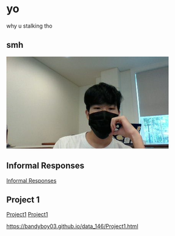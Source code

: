# yo

why u stalking tho

## smh

![](MillerHallSelfie.jpg)

## Informal Responses

[Informal Responses](https://bandyboy03.github.io/data_146/InformalResponses.html)

## Project 1
[Project1](https://bandyboy03.github.io/data_146/Project1.html)
[Project1](Project1.md)


https://bandyboy03.github.io/data_146/Project1.html
